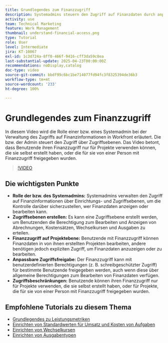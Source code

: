 ```yaml
---
title: Grundlegendes zum Finanzzugriff
description: Systemadmins steuern den Zugriff auf Finanzdaten durch anpassbare Berechtigungen und stellen so sicheres Management, Aufsicht auf Projektebene und maßgeschneiderte Freigabeoptionen für finanzielle Sichtbarkeit sicher.
activity: use
team: Technical Marketing
feature: Work Management
thumbnail: understand-financial-access.png
type: Tutorial
role: User
level: Intermediate
jira: KT-10067
exl-id: 1c3d724a-8ff0-466f-9416-cff3da59c8ea
last-substantial-update: 2025-04-23T00:00:00Z
recommendations: noDisplay,catalog
doc-type: video
source-git-commit: bbdf99c6bc1be714077fd94fc3f8325394de36b3
workflow-type: tm+mt
source-wordcount: '233'
ht-degree: 100%

---
```


# Grundlegendes zum Finanzzugriff

In diesem Video wird die Rolle einer bzw. eines Systemadmin bei der Verwaltung des Zugriffs auf Finanzinformationen in Workfront erläutert. Die bzw. der Admin steuert den Zugriff über Zugriffsebenen.
Das Video betont, dass Benutzende ihren Finanzzugriff nur für Projekte verwenden können, die sie selbst erstellt haben, oder die für sie von einer Person mit Finanzzugriff freigegeben wurden.

>[!VIDEO](https://video.tv.adobe.com/v/3457731/?quality=12&learn=on&enablevpops=1)

## Die wichtigsten Punkte

* **Rolle der bzw. des Systemadmins:** Systemadmins verwalten den Zugriff auf Finanzinformationen über Einrichtungs- und Zugriffsebenen, um die Kontrolle darüber sicherzustellen, wer Finanzdaten anzeigen oder bearbeiten kann.
* **Zugriffsebenen erstellen:** Es kann eine Zugriffsebene erstellt werden, um Benutzenden die Berechtigung zum Bearbeiten und Anzeigen von Abrechnungen, Kostensätzen, Wechselkursen und Ausgaben zu erteilen.
* **Finanzzugriff auf Projektebene:** Benutzende mit Finanzzugriff können Finanzdaten in von ihnen erstellten Projekten bearbeiten, andere benötigen jedoch expliziten Zugriff, um Finanzdaten anzuzeigen oder zu bearbeiten.
* **Anpassbare Zugriffsfreigabe:** Der Finanzzugriff kann mit benutzerdefinierten Berechtigungen (z. B. schreibgeschützter Zugriff) für bestimmte Benutzende freigegeben werden, auch wenn diese über allgemeine Berechtigungen zum Bearbeiten von Finanzdaten verfügen.
* **Zugriffsbeschränkungen:** Benutzende können ihren Finanzzugriff nur für Projekte verwenden, die sie selbst erstellt haben, oder für Projekte, die für sie von einer Person mit Finanzzugriff freigegeben wurden.


## Empfohlene Tutorials zu diesem Thema

* [Grundlegendes zu Leistungsmetriken](/help/manage-work/project-finances/understand-performance-metrics.md)
* [Einrichten von Standardwerten für Umsatz und Kosten von Aufgaben](/help/manage-work/project-finances/set-up-task-revenue-and-cost-defaults.md)
* [Einrichten von Wechselkursen](/help/manage-work/project-finances/set-up-exchange-rates.md)
* [Einrichten von Ausgabentypen](/help/manage-work/project-finances/set-up-expense-types.md)
